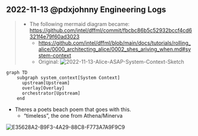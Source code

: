 ## 2022-11-13 @pdxjohnny Engineering Logs

> - The following mermaid diagram became: https://github.com/intel/dffml/commit/fbcbc86b5c52932bccf4cd6321f4e79f60ad3023
>   - https://github.com/intel/dffml/blob/main/docs/tutorials/rolling_alice/0000_architecting_alice/0002_shes_ariving_when.md#system-context
>   - Original: ![2022-11-13-Alice-ASAP-System-Context-Sketch](https://user-images.githubusercontent.com/5950433/201754772-0b326492-69ea-4518-90be-6a850d960688.jpeg)

```mermaid
graph TD
    subgraph system_context[System Context]
      upstream[Upstream]
      overlay[Overlay]
      orchestrator[Upstream]
    end
```

- Theres a poets beach poem that goes with this.
  - “timeless”, the one from Athena/Minerva

![E35628A2-B9F3-4A29-88C8-F773A7A9F9C9](https://user-images.githubusercontent.com/5950433/201529807-c7e63b48-6f41-4686-98be-bb73484df83f.jpeg)


